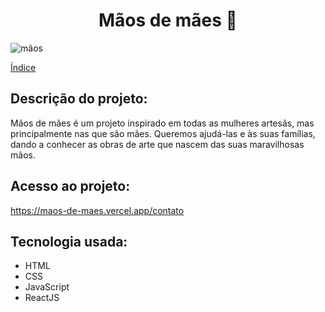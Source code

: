 <h1 align="center"> Mãos de mães 👐 </h1>

![mãos](https://user-images.githubusercontent.com/103441177/208269874-19ed7345-02da-4a1a-9549-56548af198db.png)

[Índice](#índice)

## Descrição do projeto:
Mãos de mães é um projeto inspirado em todas as mulheres artesãs, mas principalmente nas que são mães.
Queremos ajudá-las e às suas famílias, dando a conhecer as obras de arte que nascem das suas maravilhosas mãos.

## Acesso ao projeto:
https://maos-de-maes.vercel.app/contato

## Tecnologia usada:

* HTML
* CSS
* JavaScript
* ReactJS
